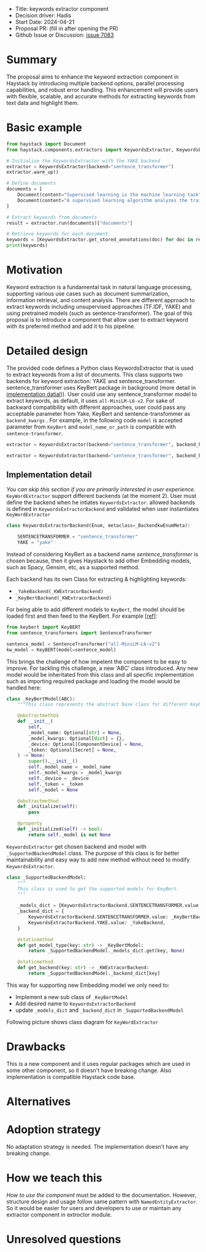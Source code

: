 - Title: keywords extractor component
- Decision driver: Hadis
- Start Date: 2024-04-21
- Proposal PR: (fill in after opening the PR)
- Github Issue or Discussion: [issue 7083](https://github.com/deepset-ai/haystack/issues/7083)

# Summary

The proposal aims to enhance the keyword extraction component in Haystack by introducing multiple backend options, parallel processing capabilities, and robust error handling. This enhancement will provide users with flexible, scalable, and accurate methods for extracting keywords from text data and highlight them.


# Basic example

```python
from haystack import Document
from haystack.components.extractors import KeywordsExtractor, KeywordsExtractorBackend

# Initialize the KeywordsExtractor with the YAKE backend
extractor = KeywordsExtractor(backend="sentence_transformer")
extractor.warm_up()

# Define documents
documents = [
    Document(content="Supervised learning is the machine learning task"),
    Document(content="A supervised learning algorithm analyzes the training data."),
]

# Extract keywords from documents
result = extractor.run(documents)["documents"]

# Retrieve keywords for each document
keywords = [KeywordsExtractor.get_stored_annotations(doc) for doc in result]
print(keywords)
```

# Motivation

Keyword extraction is a fundamental task in natural language processing, supporting various use cases such as document summarization, information retrieval, and content analysis. There are different approach to extract keywords including unsupervised approaches (TF.IDF, YAKE) and using pretrained models (such as sentence-transformer). The goal of this proposal is to introduce a component that allow user to extract keyword with its preferred method and add it to his pipeline.

# Detailed design

The provided code defines a Python class KeywordsExtractor that is used to extract keywords from a list of documents. This class supports two backends for keyword extraction: YAKE and sentence_transformer. sentence_transformer uses KeyBert package in background (more detail in [implementation datial](#implementation-detail))). User could use any sentence_transformer model to extract keywords, as default, it uses `all-MiniLM-L6-v2`.
For sake of backward compatibility with different approaches, user could pass any acceptable parameter from Yake, KeyBert and sentence-transfommer as `backend_kwargs` . For example, in the following code `model` is accepted parameter from `KeyBert` and `model_name_or_path` is compatible with `sentence-transformer`.

```python
extractor = KeywordsExtractor(backend="sentence_transformer", backend_kwargs={"model":"paraphrase-multilingual-MiniLM-L12-v2"})

extractor = KeywordsExtractor(backend="sentence_transformer", backend_kwargs={"model_name_or_path":"paraphrase-multilingual-MiniLM-L12-v2"})
```

## Implementation detail

*You can skip this section if you are primarily interested in user experience.*
`KeyWordExtractor` support different backends (at the moment 2). User must define the backend when he intiates `KeywordsExtractor`. allowed backends is defined in `KeywordsExtractorBackend` and validated when user instantiates `KeyWordExtractor`

```python
class KeywordsExtractorBackend(Enum, metaclass=_BackendkwEnumMeta):

    SENTENCETRANSFORMER = "sentence_transformer"
    YAKE = "yake"

```

Instead of considering KeyBert as a backend name *sentence_transformer* is chosen because, then it gives Haystack to add other Embedding models, such as Spacy, Gensim, etc, as a supported method.

Each backend has its own Class for extracting & highlighting keywords:

- `_YakeBackend(_KWExtracorBackend)`
- `_KeyBertBackend(_KWExtracorBackend)`

For being able to add different models to `KeyBert`, the model should be loaded first and then feed to the KeyBert. For example [[ref](https://github.com/MaartenGr/KeyBERT?tab=readme-ov-file#25-embedding-models)]:

```python
from keybert import KeyBERT
from sentence_transformers import SentenceTransformer

sentence_model = SentenceTransformer("all-MiniLM-L6-v2")
kw_model = KeyBERT(model=sentence_model)
```

This brings the challenge of how impelent the component to be easy to improve. For tackling this challenge, a new 'ABC' class introduced. Any new model would be inheritated from this class and all specific implementation such as importing required package and loading the model would be handled here:

```python
class _KeyBertModel(ABC):
    """This class represents the abstract base class for different KeyBert models."""

    @abstractmethod
    def __init__(
        self,
        _model_name: Optional[str] = None,
        _model_kwargs: Optional[dict] = {},
        _device: Optional[ComponentDevice] = None,
        _token: Optional[Secret] = None,
    ) -> None:
        super().__init__()
        self._model_name = _model_name
        self._model_kwargs = _model_kwargs
        self._device = _device
        self._token = _token
        self._model = None

    @abstractmethod
    def _initialize(self):
        pass

    @property
    def _initialized(self) -> bool:
        return self._model is not None
```

`KeywordsExtractor` get chosen backend and model with `_SupportedBackendModel` class. The purpose of this class is for better maintainability and easy way to add new method without need to modify `KeywordsExtractor`.

```python
class _SupportedBackendModel:
    """
    This class is used to get the supported models for KeyBert.
    """

    _models_dict = {KeywordsExtractorBackend.SENTENCETRANSFORMER.value: _SentenceTransformerModel}
    _backend_dict = {
        KeywordsExtractorBackend.SENTENCETRANSFORMER.value: _KeyBertBackend,
        KeywordsExtractorBackend.YAKE.value: _YakeBackend,
    }

    @staticmethod
    def get_model_type(key: str) -> _KeyBertModel:
        return _SupportedBackendModel._models_dict.get(key, None)

    @staticmethod
    def get_backend(key: str) -> _KWExtracorBackend:
        return _SupportedBackendModel._backend_dict[key]
```

This way for supporting new Embedding model we only need to:

- Implement a new sub class of `_KeyBertModel`
- Add desired name to `KeywordsExtractorBackend`
- update `_models_dict` and `_backend_dict` in `_SupportedBackendModel`

Following picture shows class diagram for `KeyWordExtractor`

# Drawbacks

This is a new component and it uses regular packages which are used in some other component, so it doesn't have breaking change. Also implementation is compatible Haystack code base.

# Alternatives

# Adoption strategy

No adaptation strategy is needed. The implementation doesn't have any breaking change.

# How we teach this

*How to use the component* must be added to the documentation. However, structure design and usage follow same pattern with `NamedEntityExtractor`. So it would be easier for users and developers to use or maintain any extractor component in extroctor module.

# Unresolved questions
